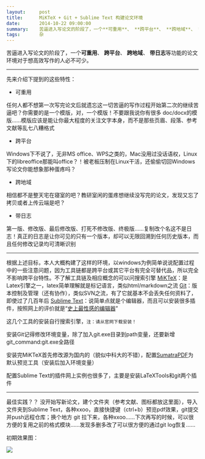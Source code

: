 ```yaml
---
layout:     post
title:      MiKTeX + Git + Sublime Text 构建论文环境
date:       2014-10-22 09:00:00
summary:    苦逼进入写论文的阶段了，一个**可重用**、 **跨平台**、 **跨地域**、 **带日志**等功能的论文环境对于想高效写作的人必不可少
tags:       杂
---
```


苦逼进入写论文的阶段了，一个**可重用**、 **跨平台**、 **跨地域**、 **带日志**等功能的论文环境对于想高效写作的人必不可少。


----------


先来介绍下提到的这些特性：

 - 可重用

任何人都不想第一次写完论文后就遗忘这一切苦逼的写作过程开始第二次的继续苦逼吧？你需要的是一个模版，对，一个模版！不要跟我说你有很多 doc/docx的模版……模版应该是能让你最大程度的关注文字本身，而不是那些页眉、段落、参考文献等乱七八糟格式

 - 跨平台

Windows下不说了，无非MS office、WPS之类的，Mac没用过没话语权，Linux下的libreoffice那能叫office？！被老板压制在Linux干活，还偷偷切回Windows写论文你能想象那种蛋疼吗？

 - 跨地域

相信都不是整天宅在寝室的吧？教研室闲的蛋疼想继续没写完的论文，发现又忘了拷贝或者上传云端是吧？

 - 带日志

第一版、修改版、最后修改版、打死不修改版、终极版……复制改个名这不是日志！真正的日志是让你可见的只有一个版本，却可以无限回溯到任何历史版本，而且任何修改记录均可清晰识别

----------

根据上述目标，本人大概构建了这样的环境，以windows为例简单说说配置过程中的一些注意问题，因为工具链都是跨平台或其它平台有完全可替代品，所以完全不影响跨平台特性。不了解工具链及相应概念的可以问搜索引擎
[MiKTeX][1]：是Latex引擎之一，latex简单理解就是标记语言，类似html/markdown之流
[Git][2]：版本控制及管理（还有协作），类似SVN之流，有了它就基本不会丢失任何资料了，即使过了几百年后
[Sublime Text][3]：说简单点就是个编辑器，而且可以安装很多插件，按照网上的评价就是“[史上最性感的编辑器][4]”


这几个工具的安装自行搜索引擎，`注：请从官网下载安装！`

安装Git记得修改环境变量，除了加入git.exe目录到path变量，还要新增
git_command:git.exe全路径

安装完MiKTeX首先修改源为国内的（貌似中科大的不错），配置[SumatraPDF][5]为默认预览工具（安装后加入环境变量）

配置Sublime Text的插件网上实例也很多了，主要是安装LaTeXTools和git两个插件


----------


最佳实践？？
没开始写新论文，建个文件夹（参考文献、图标都放这里面），导入文件夹到Sublime Text，各种xxoo，直接快捷键（ctrl+b）预览pdf效果，git提交并push远程仓库；换个地方 git 拉下来，各种xxoo……下次再写的时候，可以很方便的复用之前的格式模块……发现多删多改了可以很方便的通过git log恢复……

初期效果图：

![](https://dn-getlink.qbox.me/2014/10/23/abfddb4c-5a07-11e4-8e89-e9fb64110075.png)


  [1]: http://miktex.org/
  [2]: http://git-scm.com/
  [3]: http://www.sublimetext.com/
  [4]: http://www.w3ceasy.com/%E5%8F%B2%E4%B8%8A%E6%9C%80%E6%80%A7%E6%84%9F%E7%9A%84%E7%BC%96%E8%BE%91%E5%99%A8sublime-text-3%E7%9B%AE%E5%89%8D%E8%83%BD%E7%94%A8%E6%94%AF%E6%8C%81%E7%9A%84%E6%8F%92%E4%BB%B6%E6%8E%A8%E8%8D%90/
  [5]: http://blog.kowalczyk.info/software/sumatrapdf/free-pdf-reader.html
